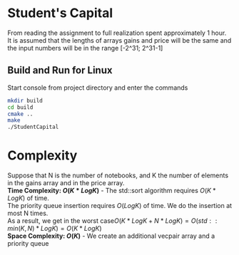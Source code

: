 # Student's Capital
From reading the assignment to full realization spent approximately 1 hour.  
It is assumed that the lengths of arrays gains and price will be the same and the input numbers will be in the range [-2^31; 2^31-1]

## Build and Run for Linux
Start console from project directory and enter the commands
``` Bash
mkdir build
cd build
cmake ..
make
./StudentCapital
```

# Complexity
Suppose that N is the number of notebooks, and K the number of elements in the gains array and in the price array.  
**Time Complexity: $O(K * LogK)$** - The std::sort algorithm requires $O(K * LogK)$ of time.  
The priority queue insertion requires $O(LogK)$ of time. We do the insertion at most N times.  
As a result, we get in the worst case$O(K * LogK + N * LogK) = O(std::min(K, N) * LogK) = O(K * LogK)$  
**Space Complexity: $O(K)$** - We create an additional vecpair array and a priority queue
